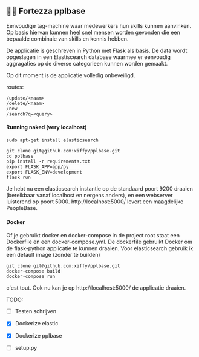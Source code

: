 ## :construction_worker_man: Fortezza pplbase

Eenvoudige tag-machine waar medewerkers hun skills kunnen aanvinken. Op basis hiervan kunnen heel snel mensen worden gevonden die een bepaalde combinaie van skills en kennis hebben.

De applicatie is geschreven in Python met Flask als basis.
De data wordt opgeslagen in een Elastiscearch database waarmee er eenvoudig aggragaties op de diverse categorieen kunnen worden gemaakt.

Op dit moment is de applicatie volledig onbeveiligd.

routes:
```/view/<naam>
/update/<naam>
/delete/<naam> 
/new
/search?q=<query>
```

#### Running naked (very localhost)
```sudo apt-get update
sudo apt-get install elasticsearch

git clone git@github.com:xiffy/pplbase.git 
cd pplbase
pip install -r requirements.txt
export FLASK_APP=app/py
export FLASK_ENV=development
flask run
```

Je hebt nu een elasticsearch instantie op de standaard poort 9200 draaien (bereikbaar vanaf localhost en nergens anders), en een webserver luisterend op poort 5000. http://localhost:5000/ levert een maagdelijke PeopleBase. 

#### Docker
Of je gebruikt docker en docker-compose in de project root staat een Dockerfile en een docker-compose.yml. De dockerfile gebruikt Docker om de flask-python applicatie te kunnen draaien. Voor elasticsearch gebruik ik een default image (zonder te builden)

```
git clone git@github.com:xiffy/pplbase.git 
docker-compose build
docker-compose run
```
c'est tout. Ook nu kan je op http://localhost:5000/ de applicatie draaien.




    
TODO:
 - [ ] Testen schrijven
 - [x] Dockerize elastic
 - [x] Dockerize pplbase
 - [ ] setup.py

